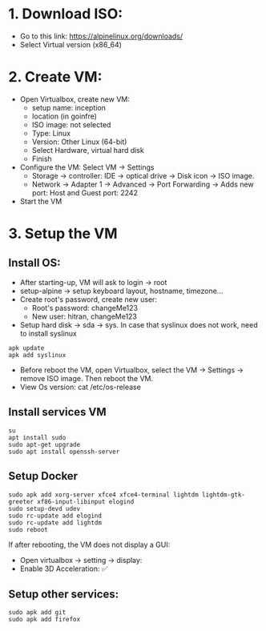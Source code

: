 # 1. Download ISO:
- Go to this link: https://alpinelinux.org/downloads/
- Select Virtual version (x86_64)

# 2. Create VM:
- Open Virtualbox, create new VM:
	- setup name: inception
	- location (in goinfre)
	- ISO image: not selected
	- Type: Linux
	- Version: Other Linux (64-bit)
	- Select Hardware, virtual hard disk
	- Finish
- Configure the VM: Select VM -> Settings
	- Storage -> controller: IDE -> optical drive -> Disk icon -> ISO image.
	- Network -> Adapter 1 -> Advanced -> Port Forwarding -> Adds new port: Host and Guest port: 2242
- Start the VM

# 3. Setup the VM

## Install OS:
- After starting-up, VM will ask to login -> root
- setup-alpine -> setup keyboard layout, hostname, timezone...
- Create root's password, create new user:
	- Root's password: changeMe123
	- New user: hitran, changeMe123
- Setup hard disk -> sda -> sys. In case that syslinux does not work, need to install syslinux
```ash
apk update
apk add syslinux
```
- Before reboot the VM, open Virtualbox, select the VM -> Settings -> remove ISO image. Then reboot the VM.
- View Os version: cat /etc/os-release

## Install services VM
```ash
su
apt install sudo
sudo apt-get upgrade
sudo apt install openssh-server
```
## Setup Docker
```ash
sudo apk add xorg-server xfce4 xfce4-terminal lightdm lightdm-gtk-greeter xf86-input-libinput elogind
sudo setup-devd udev
sudo rc-update add elogind
sudo rc-update add lightdm
sudo reboot
```

If after rebooting, the VM does not display a GUI:
- Open virtualbox -> setting -> display:
- Enable 3D Acceleration: ✅

## Setup other services:
```ashsudo apk update
sudo apk add git
sudo apk add firefox
```
